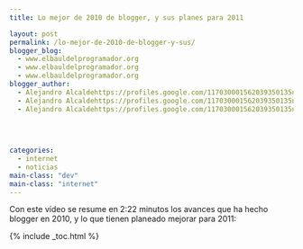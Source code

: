```yaml
---
title: Lo mejor de 2010 de blogger, y sus planes para 2011

layout: post
permalink: /lo-mejor-de-2010-de-blogger-y-sus/
blogger_blog:
  - www.elbauldelprogramador.org
  - www.elbauldelprogramador.org
  - www.elbauldelprogramador.org
blogger_author:
  - Alejandro Alcaldehttps://profiles.google.com/117030001562039350135noreply@blogger.com
  - Alejandro Alcaldehttps://profiles.google.com/117030001562039350135noreply@blogger.com
  - Alejandro Alcaldehttps://profiles.google.com/117030001562039350135noreply@blogger.com

  
  
  
categories:
  - internet
  - noticias
main-class: "dev"
main-class: "internet"
---
```

Con este vídeo se resume en 2:22 minutos los avances que ha hecho blogger en 2010, y lo que tienen planeado mejorar para 2011:  
  
<!--ad-->

  
  




{% include _toc.html %}
